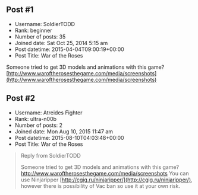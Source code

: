 ## Post #1
- Username: SoldierTODD
- Rank: beginner
- Number of posts: 35
- Joined date: Sat Oct 25, 2014 5:15 am
- Post datetime: 2015-04-04T09:00:19+00:00
- Post Title: War of the Roses

Someone tried to get 3D models and animations with this game?
[http://www.waroftherosesthegame.com/media/screenshots](http://www.waroftherosesthegame.com/media/screenshots)
## Post #2
- Username: Atreides Fighter
- Rank: ultra-n00b
- Number of posts: 2
- Joined date: Mon Aug 10, 2015 11:47 am
- Post datetime: 2015-08-10T04:03:48+00:00
- Post Title: War of the Roses

> Reply from SoldierTODD
>
> Someone tried to get 3D models and animations with this game?
http://www.waroftherosesthegame.com/media/screenshots
You can use Ninjaripper [http://cgig.ru/ninjaripper/](http://cgig.ru/ninjaripper/), however there is possibility of Vac ban so use it at your own risk.
